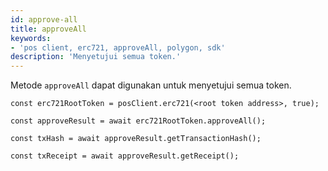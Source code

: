 ```yaml
---
id: approve-all
title: approveAll
keywords:
- 'pos client, erc721, approveAll, polygon, sdk'
description: 'Menyetujui semua token.'
---
```


Metode `approveAll` dapat digunakan untuk menyetujui semua token.

```
const erc721RootToken = posClient.erc721(<root token address>, true);

const approveResult = await erc721RootToken.approveAll();

const txHash = await approveResult.getTransactionHash();

const txReceipt = await approveResult.getReceipt();

```
